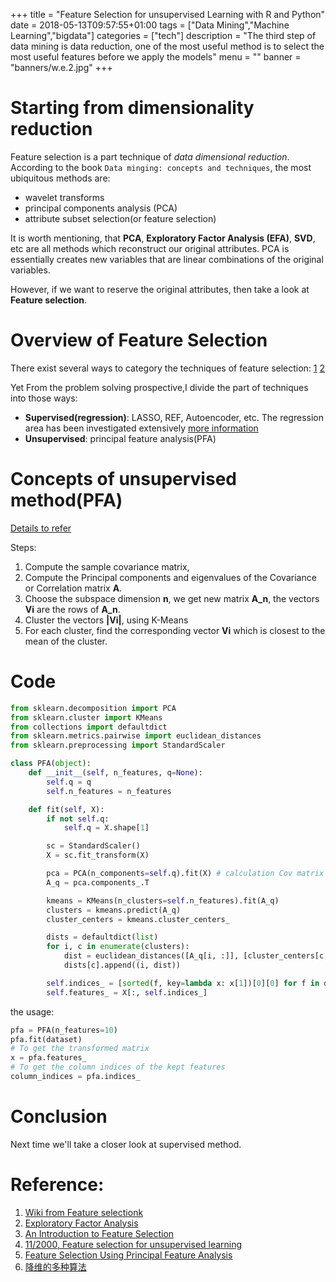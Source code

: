 +++
title =  "Feature Selection for unsupervised Learning with R and Python"
date =  2018-05-13T09:57:55+01:00
tags = ["Data Mining","Machine Learning","bigdata"]
categories = ["tech"]
description = "The third step of data mining is data reduction, one of the most useful method is to select the most useful features before we apply the models"
menu = ""
banner = "banners/w.e.2.jpg"
+++

# Starting from dimensionality reduction

Feature selection is a part technique of *data dimensional reduction*.
According to the book `Data minging: concepts and techniques`, the most ubiquitous methods are:

- wavelet transforms
- principal components analysis (PCA)
- attribute subset selection(or feature selection)

It is worth mentioning, that **PCA**, **Exploratory Factor Analysis (EFA)**, **SVD**, etc are all methods which reconstruct our original attributes. PCA is essentially creates new variables that are linear combinations of the original variables.

However, if we want to reserve the original attributes, then take a look at **Feature selection**.

# Overview of Feature Selection

There exist several ways to category the techniques of feature selection: [1](https://en.wikipedia.org/wiki/Feature_selection)
[2](http://topepo.github.io/caret/feature-selection-overview.html)

Yet From the problem solving prospective,I divide the part of techniques into those ways:

- **Supervised(regression)**: LASSO, REF, Autoencoder, etc. The regression area has been investigated
extensively [more information](https://machinelearningmastery.com/feature-selection-with-the-caret-r-package/)
- **Unsupervised**: principal feature analysis(PFA)

# Concepts of unsupervised method(PFA)
[Details to refer](http://venom.cs.utsa.edu/dmz/techrep/2007/CS-TR-2007-011.pdf)

Steps:

1. Compute the sample covariance matrix,
2. Compute the Principal components and eigenvalues of the
Covariance or Correlation matrix **A**. 
3. Choose the subspace dimension **n**, we get new matrix **A_n**,
   the vectors **Vi** are the rows of **A_n**. 
4. Cluster the vectors **|Vi|**, using K-Means
5. For each cluster, find the corresponding vector **Vi** which is closest to the mean of the cluster. 

# Code

```python
from sklearn.decomposition import PCA
from sklearn.cluster import KMeans
from collections import defaultdict
from sklearn.metrics.pairwise import euclidean_distances
from sklearn.preprocessing import StandardScaler

class PFA(object):
    def __init__(self, n_features, q=None):
        self.q = q
        self.n_features = n_features

    def fit(self, X):
        if not self.q:
            self.q = X.shape[1]

        sc = StandardScaler()
        X = sc.fit_transform(X)

        pca = PCA(n_components=self.q).fit(X) # calculation Cov matrix is embeded in PCA
        A_q = pca.components_.T

        kmeans = KMeans(n_clusters=self.n_features).fit(A_q)
        clusters = kmeans.predict(A_q)
        cluster_centers = kmeans.cluster_centers_

        dists = defaultdict(list)
        for i, c in enumerate(clusters):
            dist = euclidean_distances([A_q[i, :]], [cluster_centers[c, :]])[0][0]
            dists[c].append((i, dist))

        self.indices_ = [sorted(f, key=lambda x: x[1])[0][0] for f in dists.values()]
        self.features_ = X[:, self.indices_]
```
the usage:

``` python
pfa = PFA(n_features=10)
pfa.fit(dataset)
# To get the transformed matrix
x = pfa.features_
# To get the column indices of the kept features
column_indices = pfa.indices_
```

# Conclusion
Next time we'll take a closer look at supervised method.

# Reference:
1. [Wiki from Feature selectionk](https://en.wikipedia.org/wiki/Feature_selection)
2. [Exploratory Factor Analysis](https://zhuanlan.zhihu.com/p/23981354)
3. [An Introduction to Feature Selection](https://machinelearningmastery.com/an-introduction-to-feature-selection/)
4. [11/2000, Feature selection for unsupervised learning](http://www.jmlr.org/papers/volume5/dy04a/dy04a.pdf)
5. [Feature Selection Using Principal Feature Analysis](http://venom.cs.utsa.edu/dmz/techrep/2007/CS-TR-2007-011.pdf)
6. [降维的多种算法](https://chenrudan.github.io/blog/2016/04/01/dimensionalityreduction.html#3)
